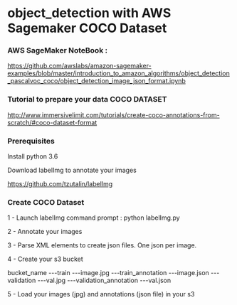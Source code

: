 # object_detection with AWS Sagemaker COCO Dataset

### AWS SageMaker NoteBook :
https://github.com/awslabs/amazon-sagemaker-examples/blob/master/introduction_to_amazon_algorithms/object_detection_pascalvoc_coco/object_detection_image_json_format.ipynb

### Tutorial to prepare your data COCO DATASET
http://www.immersivelimit.com/tutorials/create-coco-annotations-from-scratch/#coco-dataset-format

### Prerequisites

Install python 3.6 

Download labelImg to annotate your images 

https://github.com/tzutalin/labelImg

### Create COCO Dataset

1 - Launch labelImg
command prompt : python labelImg.py

2 - Annotate your images

3 - Parse XML elements to create json files. One json per image.

4 - Create your s3 bucket

bucket_name
---train
   ---image.jpg 
---train_annotation
   ---image.json 
---validation
   ---val.jpg 
---validation_annotation
   ---val.json
   
5 - Load your images (jpg) and annotations (json file) in your s3

